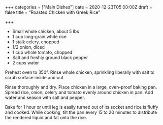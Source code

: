 +++
categories = ["Main Dishes"]
date = 2020-12-23T05:00:00Z
draft = false
title = "Roasted Chicken with Greek Rice"

+++
* Small whole chicken, about 5 lbs 
* 1 cup long-grain white rice 
* 1 stalk celery, chopped 
* 1/2 onion, diced 
* 1 cup whole tomato, chopped 
* Salt and freshly ground black pepper 
* 2 cups water

Preheat oven to 350°. Rinse whole chicken, sprinkling liberally with salt to scrub surface inside and out. 

Rinse thoroughly and dry. Place chicken in a large, oven-proof baking pan. Spread rice, onion, celery and tomato evenly around chicken in pan. Add water and season with salt and pepper. 

Bake for 1 hour or until leg is easily turned out of its socket and rice is fluffy and cooked. While cooking, tilt the pan every 15 to 20 minutes to distribute the rendered liquid and fat onto the rice.